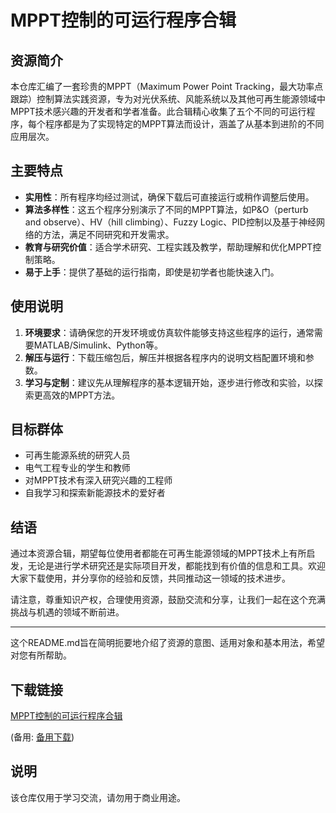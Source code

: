 # MPPT控制的可运行程序合辑

## 资源简介

本仓库汇编了一套珍贵的MPPT（Maximum Power Point Tracking，最大功率点跟踪）控制算法实践资源，专为对光伏系统、风能系统以及其他可再生能源领域中MPPT技术感兴趣的开发者和学者准备。此合辑精心收集了五个不同的可运行程序，每个程序都是为了实现特定的MPPT算法而设计，涵盖了从基本到进阶的不同应用层次。

## 主要特点

- **实用性**：所有程序均经过测试，确保下载后可直接运行或稍作调整后使用。
- **算法多样性**：这五个程序分别演示了不同的MPPT算法，如P&O（perturb and observe）、HV（hill climbing）、Fuzzy Logic、PID控制以及基于神经网络的方法，满足不同研究和开发需求。
- **教育与研究价值**：适合学术研究、工程实践及教学，帮助理解和优化MPPT控制策略。
- **易于上手**：提供了基础的运行指南，即使是初学者也能快速入门。

## 使用说明

1. **环境要求**：请确保您的开发环境或仿真软件能够支持这些程序的运行，通常需要MATLAB/Simulink、Python等。
2. **解压与运行**：下载压缩包后，解压并根据各程序内的说明文档配置环境和参数。
3. **学习与定制**：建议先从理解程序的基本逻辑开始，逐步进行修改和实验，以探索更高效的MPPT方法。

## 目标群体

- 可再生能源系统的研究人员
- 电气工程专业的学生和教师
- 对MPPT技术有深入研究兴趣的工程师
- 自我学习和探索新能源技术的爱好者

## 结语

通过本资源合辑，期望每位使用者都能在可再生能源领域的MPPT技术上有所启发，无论是进行学术研究还是实际项目开发，都能找到有价值的信息和工具。欢迎大家下载使用，并分享你的经验和反馈，共同推动这一领域的技术进步。

请注意，尊重知识产权，合理使用资源，鼓励交流和分享，让我们一起在这个充满挑战与机遇的领域不断前进。

---

这个README.md旨在简明扼要地介绍了资源的意图、适用对象和基本用法，希望对您有所帮助。

## 下载链接
[MPPT控制的可运行程序合辑](https://pan.quark.cn/s/0b1947790f04) 

(备用: [备用下载](https://pan.baidu.com/s/1GCAWOHjBYLv_L0mqkM51YQ?pwd=pgd1))

## 说明

该仓库仅用于学习交流，请勿用于商业用途。
